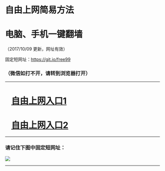 ﻿# 自由上网简易方法

# 电脑、手机一键翻墙

（2017/10/09 更新，网址有效）

固定短网址：https://git.io/free99

### （微信如打不开，请转到浏览器打开）


***





# &nbsp;&nbsp; <a href="http://ft98575601.fwq-tz-1001.info/fwqtz01.html?t=1009001957 " target="_blank">自由上网入口1</a>
# &nbsp;&nbsp; <a href="http://ft1053612490.fwq-tz-1002.info/fwqtz02.html?t=10090019909 " target="_blank">自由上网入口2</a>
***

### 请记住下图中固定短网址：

<img src="https://s3-us-west-2.amazonaws.com/fwq-1001/yjfq-20170905okok.png" /> 


***

